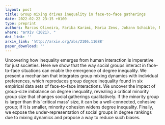 ```yaml
---
layout: post
title: Group mixing drives inequality in face-to-face gatherings
date: 2022-02-22 23:15 +0100
type: preprint
authors: Marcos Oliveira, Fariba Karimi, Maria Zens, Johann Schaible, Mathieu Génois, and Markus Strohmaier
where: "arXiv (2021). "
doi_link: ''
arxiv_link: 'http://arxiv.org/abs/2106.11688'
paper_download: ''
---
```

Uncovering how inequality emerges from human interaction is imperative for just societies. Here we show that the way social groups interact in face-to-face situations can enable the emergence of degree inequality. We present a mechanism that integrates group mixing dynamics with individual preferences, which reproduces group degree inequality found in six empirical data sets of face-to-face interactions. We uncover the impact of group-size imbalance on degree inequality, revealing a critical minority group size that changes social gatherings qualitatively. If the minority group is larger than this 'critical mass' size, it can be a well-connected, cohesive group; if it is smaller, minority cohesion widens degree inequality. Finally, we expose the under-representation of social groups in degree rankings due to mixing dynamics and propose a way to reduce such biases. 
